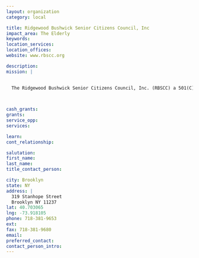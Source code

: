 ```yaml
---
layout: organization
category: local

title: Ridgewood Bushwick Senior Citizens Council, Inc
impact_area: The Elderly
keywords: 
location_services: 
location_offices: 
website: www.rbscc.org

description: 
mission: |
  

  The Ridgewood Bushwick Senior Citizens Council, Inc. (RBSCC) a 501(C)(3) non-profit was founded in 1973 as a senior service provider in the Ridgewood and Bushwick communities. In the years that have elapsed, RBSCC has grown tremendously and its mission has extended far beyond that of its early years. Today, our agency provides a vast array of social services to residents of all ages within the Bushwick, Williamsburg, Greenpoint, Ridgewood, Glendale, and surrounding communities.

  

cash_grants: 
grants: 
service_opp: 
services: 

learn: 
cont_relationship: 

salutation: 
first_name: 
last_name: 
title_contact_person: 

city: Brooklyn
state: NY
address: |
  319 Stanhope Street  
  Brooklyn NY 11237
lat: 40.703065
lng: -73.918105
phone: 718-381-9653
ext: 
fax: 718-381-9680
email: 
preferred_contact: 
contact_person_intro: 
---
```

